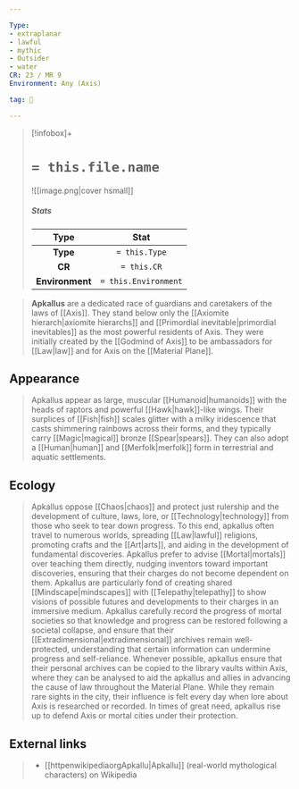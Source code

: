 ```yaml
---

Type:
- extraplanar
- lawful
- mythic
- Outsider
- water
CR: 23 / MR 9
Environment: Any (Axis)

tag: 👹

---
```


> [!infobox]+
> #  `= this.file.name`
> ![[image.png|cover hsmall]]
> ##### Stats
> Type | Stat |
> :---:|:---:|
> **Type** | `= this.Type` |
> **CR** | `= this.CR` |
> **Environment** | `= this.Environment` |



> **Apkallus** are a dedicated race of guardians and caretakers of the laws of [[Axis]]. They stand below only the [[Axiomite hierarch|axiomite hierarchs]] and [[Primordial inevitable|primordial inevitables]] as the most powerful residents of Axis. They were initially created by the [[Godmind of Axis]] to be ambassadors for [[Law|law]] and for Axis on the [[Material Plane]].



## Appearance

> Apkallus appear as large, muscular [[Humanoid|humanoids]] with the heads of raptors and powerful [[Hawk|hawk]]-like wings. Their surplices of [[Fish|fish]] scales glitter with a milky iridescence that casts shimmering rainbows across their forms, and they typically carry [[Magic|magical]] bronze [[Spear|spears]]. They can also adopt a [[Human|human]] and [[Merfolk|merfolk]] form in terrestrial and aquatic settlements.


## Ecology

> Apkallus oppose [[Chaos|chaos]] and protect just rulership and the development of culture, laws, lore, or [[Technology|technology]] from those who seek to tear down progress. To this end, apkallus often travel to numerous worlds, spreading [[Law|lawful]] religions, promoting crafts and the [[Art|arts]], and aiding in the development of fundamental discoveries.
> Apkallus prefer to advise [[Mortal|mortals]] over teaching them directly, nudging inventors toward important discoveries, ensuring that their charges do not become dependent on them. Apkallus are particularly fond of creating shared [[Mindscape|mindscapes]] with [[Telepathy|telepathy]] to show visions of possible futures and developments to their charges in an immersive medium.
> Apkallus carefully record the progress of mortal societies so that knowledge and progress can be restored following a societal collapse, and ensure that their [[Extradimensional|extradimensional]] archives remain well-protected, understanding that certain information can undermine progress and self-reliance. Whenever possible, apkallus ensure that their personal archives can be copied to the library vaults within Axis, where they can be analysed to aid the apkallus and allies in advancing the cause of law throughout the Material Plane. While they remain rare sights in the city, their influence is felt every day when lore about Axis is researched or recorded.
> In times of great need, apkallus rise up to defend Axis or mortal cities under their protection.




## External links

> - [[httpenwikipediaorgApkallu|Apkallu]] (real-world mythological characters) on Wikipedia




